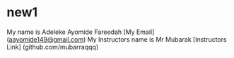 # new1
My name is Adeleke Ayomide Fareedah
[My Email] (aayomide149@gmail.com)
My Instructors name is Mr Mubarak
[Instructors Link] (github.com/mubarraqqq)
